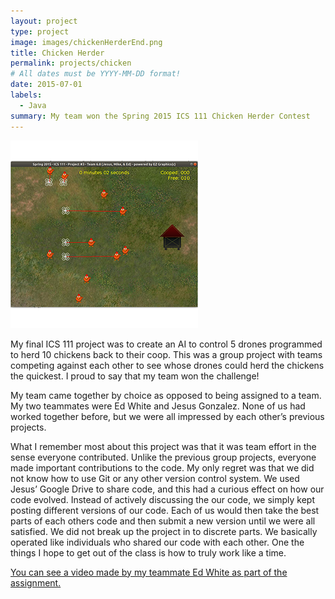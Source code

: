 ```yaml
---
layout: project
type: project
image: images/chickenHerderEnd.png
title: Chicken Herder
permalink: projects/chicken
# All dates must be YYYY-MM-DD format!
date: 2015-07-01
labels:
  - Java
summary: My team won the Spring 2015 ICS 111 Chicken Herder Contest
---
```


<img class="ui medium right floated rounded image" src="../images/chickenHerderBegin.png">

My final ICS 111 project was to create an AI to control 5 drones programmed to herd 10 chickens back to
their coop.  This was a group project with teams competing against each other to see whose drones could herd the chickens the quickest.  I proud to say that my team won the challenge!

My team came together by choice as opposed to being assigned to a team.  My two teammates were Ed White and Jesus Gonzalez.  None of us had worked together before, but we were all impressed by each other’s previous projects. 

What I remember most about this project was that it was team effort in the sense everyone contributed.  Unlike the previous group projects, everyone made important contributions to the code.  My only regret was that we did not know how to use Git or any other version control system.  We used Jesus’ Google Drive to share code, and this had a curious effect on how our code evolved.  Instead of actively discussing the our code, we simply kept posting different versions of our code.  Each of us would then take the best parts of each others code and then submit a new version until we were all satisfied.  We did not break up the project in to discrete parts.  We basically operated like individuals who shared our code with each other.  One the things I hope to get out of the class is how to truly work like a time.

[You can see a video made by my teammate Ed White as part of the assignment.](https://youtu.be/bpXoYn5SS7I)
